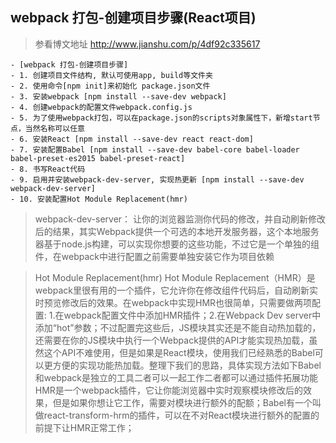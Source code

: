 ## webpack 打包-创建项目步骤(React项目)

> 参看博文地址 http://www.jianshu.com/p/4df92c335617

    - [webpack 打包-创建项目步骤]
    - 1. 创建项目文件结构, 默认可使用app, build等文件夹
    - 2. 使用命令[npm init]来初始化 package.json文件
    - 3. 安装webpack [npm install --save-dev webpack]
    - 4. 创建webpack的配置文件webpack.config.js
    - 5. 为了使用webpack打包，可以在package.json的scripts对象属性下，新增start节点，当然名称可以任意
    - 6. 安装React [npm install --save-dev react react-dom]
    - 7. 安装配置Babel [npm install --save-dev babel-core babel-loader  babel-preset-es2015 babel-preset-react]
    - 8. 书写React代码
    - 9. 启用并安装webpack-dev-server, 实现热更新 [npm install --save-dev webpack-dev-server]
    - 10. 安装配置Hot Module Replacement(hmr)

> webpack-dev-server： 
让你的浏览器监测你代码的修改，并自动刷新修改后的结果，其实Webpack提供一个可选的本地开发服务器，这个本地服务器基于node.js构建，可以实现你想要的这些功能，不过它是一个单独的组件，在webpack中进行配置之前需要单独安装它作为项目依赖

> Hot Module Replacement(hmr)
Hot Module Replacement（HMR）是webpack里很有用的一个插件，它允许你在修改组件代码后，自动刷新实时预览修改后的效果。在webpack中实现HMR也很简单，只需要做两项配置: 1.在webpack配置文件中添加HMR插件；2.在Webpack Dev server中添加“hot”参数；不过配置完这些后，JS模块其实还是不能自动热加载的，还需要在你的JS模块中执行一个Webpack提供的API才能实现热加载，虽然这个API不难使用，但是如果是React模块，使用我们已经熟悉的Babel可以更方便的实现功能热加载。整理下我们的思路，具体实现方法如下Babel和webpack是独立的工具二者可以一起工作二者都可以通过插件拓展功能HMR是一个webpack插件，它让你能浏览器中实时观察模块修改后的效果，但是如果你想让它工作，需要对模块进行额外的配额；Babel有一个叫做react-transform-hrm的插件，可以在不对React模块进行额外的配置的前提下让HMR正常工作；
